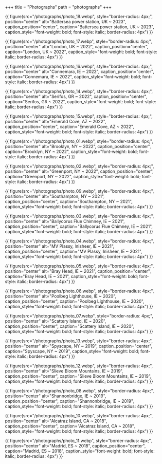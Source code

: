 +++
title = "Photographs"
path = "photographs"
+++

{{ figure(src="/photographs/photo_18.webp",
          style="border-radius: 4px;",
          position="center"
          alt="Battersea power station, UK ~ 2023",
          caption_position="center",
          caption="Battersea power station, UK ~ 2023",
          caption_style="font-weight: bold; font-style: italic; border-radius: 4px") }}

{{ figure(src="/photographs/photo_17.webp",
          style="border-radius: 4px;",
          position="center"
          alt="London, UK ~ 2022",
          caption_position="center",
          caption="London, UK ~ 2022",
          caption_style="font-weight: bold; font-style: italic; border-radius: 4px") }}

{{ figure(src="/photographs/photo_16.webp",
          style="border-radius: 4px;",
          position="center"
          alt="Connemara, IE ~ 2022",
          caption_position="center",
          caption="Connemara, IE ~ 2022",
          caption_style="font-weight: bold; font-style: italic; border-radius: 4px") }}

{{ figure(src="/photographs/photo_14.webp",
          style="border-radius: 4px;",
          position="center"
          alt="Serifos, GR ~ 2022",
          caption_position="center",
          caption="Serifos, GR ~ 2022",
          caption_style="font-weight: bold; font-style: italic; border-radius: 4px") }}

{{ figure(src="/photographs/photo_15.webp",
          style="border-radius: 4px;",
          position="center"
          alt="Emerald Cove, AZ ~ 2022",
          caption_position="center",
          caption="Emerald Cove, AZ ~ 2022",
          caption_style="font-weight: bold; font-style: italic; border-radius: 4px") }}

{{ figure(src="/photographs/photo_01.webp",
          style="border-radius: 4px;",
          position="center"
          alt="Brooklyn, NY ~ 2022",
          caption_position="center",
          caption="Brooklyn, NY ~ 2022",
          caption_style="font-weight: bold; font-style: italic; border-radius: 4px") }}

{{ figure(src="/photographs/photo_02.webp",
          style="border-radius: 4px;",
          position="center"
          alt="Greenport, NY ~ 2022",
          caption_position="center",
          caption="Greenport, NY ~ 2022",
          caption_style="font-weight: bold; font-style: italic; border-radius: 4px") }}

{{ figure(src="/photographs/photo_09.webp",
          style="border-radius: 4px;",
          position="center"
          alt="Southampton, NY ~ 2021",
          caption_position="center",
          caption="Southampton, NY ~ 2021",
          caption_style="font-weight: bold; font-style: italic; border-radius: 4px") }}

{{ figure(src="/photographs/photo_03.webp",
          style="border-radius: 4px;",
          position="center"
          alt="Ballycorus Flue Chimney, IE ~ 2021",
          caption_position="center",
          caption="Ballycorus Flue Chimney, IE ~ 2021",
          caption_style="font-weight: bold; font-style: italic; border-radius: 4px") }}

{{ figure(src="/photographs/photo_04.webp",
          style="border-radius: 4px;",
          position="center"
          alt="MV Plassy, Inisheer, IE ~ 2021",
          caption_position="center",
          caption="MV Plassy, Inisheer, IE ~ 2021",
          caption_style="font-weight: bold; font-style: italic; border-radius: 4px") }}

{{ figure(src="/photographs/photo_05.webp",
          style="border-radius: 4px;",
          position="center"
          alt="Bray Head, IE ~ 2021",
          caption_position="center",
          caption="Bray Head, IE ~ 2021",
          caption_style="font-weight: bold; font-style: italic; border-radius: 4px") }}

{{ figure(src="/photographs/photo_06.webp",
          style="border-radius: 4px;",
          position="center"
          alt="Poolbeg Lighthouse, IE ~ 2020",
          caption_position="center",
          caption="Poolbeg Lighthouse, IE ~ 2020",
          caption_style="font-weight: bold; font-style: italic; border-radius: 4px") }}

{{ figure(src="/photographs/photo_07.webp",
          style="border-radius: 4px;",
          position="center"
          alt="Scattery Island, IE ~ 2020",
          caption_position="center",
          caption="Scattery Island, IE ~ 2020",
          caption_style="font-weight: bold; font-style: italic; border-radius: 4px") }}

{{ figure(src="/photographs/photo_13.webp",
          style="border-radius: 4px;",
          position="center"
          alt="Spyscape, NY ~ 2019",
          caption_position="center",
          caption="Spyscape, NY ~ 2019",
          caption_style="font-weight: bold; font-style: italic; border-radius: 4px") }}

{{ figure(src="/photographs/photo_12.webp",
          style="border-radius: 4px;",
          position="center"
          alt="Slieve Bloom Mountains, IE ~ 2019",
          caption_position="center",
          caption="Slieve Bloom Mountains, IE ~ 2019",
          caption_style="font-weight: bold; font-style: italic; border-radius: 4px") }}

{{ figure(src="/photographs/photo_08.webp",
          style="border-radius: 4px;",
          position="center"
          alt="Shannonbridge, IE ~ 2019",
          caption_position="center",
          caption="Shannonbridge, IE ~ 2019",
          caption_style="font-weight: bold; font-style: italic; border-radius: 4px") }}

{{ figure(src="/photographs/photo_10.webp",
          style="border-radius: 4px;",
          position="center"
          alt="Alcatraz Island, CA ~ 2018",
          caption_position="center",
          caption="Alcatraz Island, CA ~ 2018",
          caption_style="font-weight: bold; font-style: italic; border-radius: 4px") }}

{{ figure(src="/photographs/photo_11.webp",
          style="border-radius: 4px;",
          position="center"
          alt="Madrid, ES ~ 2018",
          caption_position="center",
          caption="Madrid, ES ~ 2018",
          caption_style="font-weight: bold; font-style: italic; border-radius: 4px") }}

